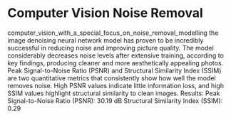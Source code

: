 # Computer Vision Noise Removal
computer_vision_with_a_special_focus_on_noise_removal_modelling
the image denoising neural network model has proven to be incredibly successful in reducing noise and improving picture quality. The model considerably decreases noise levels after extensive training, according to key findings, producing cleaner and more aesthetically appealing photos. Peak Signal-to-Noise Ratio (PSNR) and Structural Similarity Index (SSIM) are two quantitative metrics that consistently show how well the model removes noise. High PSNR values indicate little information loss, and high SSIM values highlight structural similarity to clean images.
Results:
Peak Signal-to-Noise Ratio (PSNR): 30.19 dB
Structural Similarity Index (SSIM): 0.29
